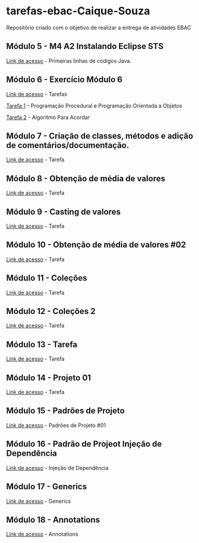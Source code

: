 # tarefas-ebac-Caique-Souza
Repositório criado com o objetivo de realizar a entrega de atividades EBAC

## Módulo 5 - M4 A2 Instalando Eclipse STS
[Link de acesso](https://github.com/CaiqueSouzaa/tarefas-ebac-Caique-Souza/tree/main/mod5/PrimeiroProjeto) - Primeiras linhas de códigos Java.

## Módulo 6 - Exercício Módulo 6
[Link de acesso](https://github.com/CaiqueSouzaa/tarefas-ebac-Caique-Souza/tree/main/mod6) - Tarefas

[Tarefa 1](https://github.com/CaiqueSouzaa/tarefas-ebac-Caique-Souza/blob/main/mod6/Exerc%C3%ADcio%20M%C3%B3dulo%206%20-%20Programa%C3%A7%C3%A3o%20Procedural%20e%20Programa%C3%A7%C3%A3o%20Orientada%20a%20Objetos.pdf) - Programação Procedural e Programação Orientada a Objetos

[Tarefa 2](https://github.com/CaiqueSouzaa/tarefas-ebac-Caique-Souza/blob/main/mod6/Exerc%C3%ADcio%20M%C3%B3dulo%206%20-%20Algoritmo%20Para%20Acordar.pdf) - Algoritmo Para Acordar

## Módulo 7 - Criação de classes, métodos e adição de comentários/documentação.
[Link de acesso](https://github.com/CaiqueSouzaa/tarefas-ebac-Caique-Souza/tree/main/mod7) - Tarefa

## Módulo 8 - Obtenção de média de valores
[Link de acesso](https://github.com/CaiqueSouzaa/tarefas-ebac-Caique-Souza/tree/main/mod8) - Tarefa

## Módulo 9 - Casting de valores
[Link de acesso](https://github.com/CaiqueSouzaa/tarefas-ebac-Caique-Souza/tree/main/mod9) - Tarefa

## Módulo 10 - Obtenção de média de valores #02
[Link de acesso](https://github.com/CaiqueSouzaa/tarefas-ebac-Caique-Souza/tree/main/mod10) - Tarefa

## Módulo 11 - Coleções
[Link de acesso](https://github.com/CaiqueSouzaa/tarefas-ebac-Caique-Souza/tree/main/mod11) - Tarefa

## Módulo 12 - Coleções 2
[Link de acesso](https://github.com/CaiqueSouzaa/tarefas-ebac-Caique-Souza/tree/main/mod12) - Tarefa

## Módulo 13 - Tarefa
[Link de acesso](https://github.com/CaiqueSouzaa/tarefas-ebac-Caique-Souza/tree/main/mod13) - Tarefa

## Módulo 14 - Projeto 01
[Link de acesso](https://github.com/CaiqueSouzaa/tarefas-ebac-Caique-Souza/tree/main/mod14/) - Tarefa

## Módulo 15 - Padrões de Projeto
[Link de acesso](https://github.com/CaiqueSouzaa/tarefas-ebac-Caique-Souza/tree/main/tarefa_padroes_de_projeto01) - Padrões de Projeto #01

## Módulo 16 - Padrão de Projeot Injeção de Dependência
[Link de acesso](https://github.com/CaiqueSouzaa/tarefas-ebac-Caique-Souza/tree/main/InjecaoDeDependencia) - Injeção de Dependência

## Módulo 17 - Generics
[Link de acesso](https://github.com/CaiqueSouzaa/tarefas-ebac-Caique-Souza/tree/main/Generics) - Generics

## Módulo 18 - Annotations
[Link de acesso](https://github.com/CaiqueSouzaa/tarefas-ebac-Caique-Souza/tree/main/TarefaAnnotation) - Annotations
